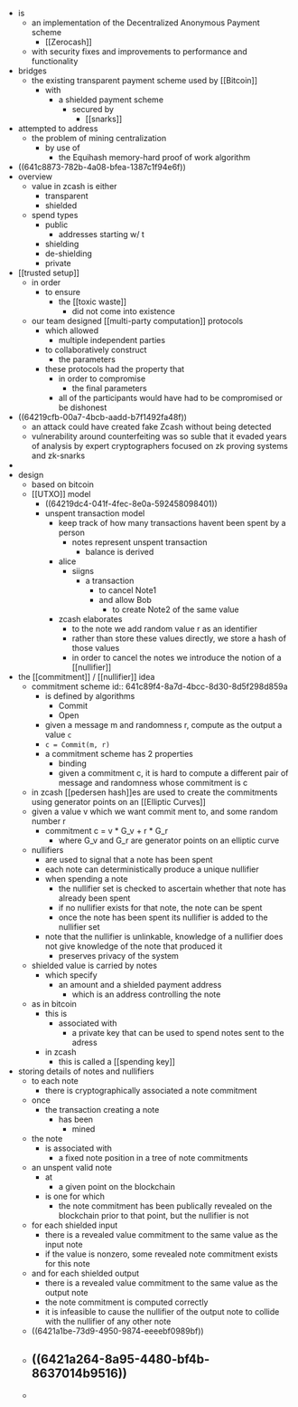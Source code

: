 - is
	- an implementation of the Decentralized Anonymous Payment scheme
		- [[Zerocash]]
	- with security fixes and improvements to performance and functionality
- bridges
	- the existing transparent payment scheme used by [[Bitcoin]]
		- with
			- a shielded payment scheme
				- secured by
					- [[snarks]]
- attempted to address
	- the problem of mining centralization
		- by use of
			- the Equihash memory-hard proof of work algorithm
- ((641c8873-782b-4a08-bfea-1387c1f94e6f))
- overview
	- value in zcash is either
		- transparent
		- shielded
	- spend types
		- public
			- addresses starting w/ t
		- shielding
		- de-shielding
		- private
- [[trusted setup]]
	- in order
		- to ensure
			- the [[toxic waste]]
				- did not come into existence
	- our team designed [[multi-party computation]] protocols
		- which allowed
			- multiple independent parties
		- to collaboratively construct
			- the parameters
		- these protocols had the property that
			- in order to compromise
				- the final parameters
			- all of the participants would have had to be compromised or be dishonest
- ((64219cfb-00a7-4bcb-aadd-b7f1492fa48f))
	- an attack could have created fake Zcash without being detected
	- vulnerability around counterfeiting was so suble that it evaded years of analysis by expert cryptographers focused on zk proving systems and zk-snarks
-
- design
	- based on bitcoin
	- [[UTXO]] model
		- ((64219dc4-041f-4fec-8e0a-592458098401))
		- unspent transaction model
			- keep track of how many transactions havent been spent by a person
				- notes represent unspent transaction
					- balance is derived
			- alice
				- siigns
					- a transaction
						- to cancel Note1
						- and allow Bob
							- to create Note2 of the same value
			- zcash elaborates
				- to the note we add random value r as an identifier
				- rather than store these values directly, we store a hash of those values
				- in order to cancel the notes we introduce the notion of a [[nullifier]]
- the [[commitment]] / [[nullifier]] idea
	- commitment scheme
	  id:: 641c89f4-8a7d-4bcc-8d30-8d5f298d859a
		- is defined by algorithms
			- Commit
			- Open
		- given a message m and randomness r, compute as the output a value `c`
		- `c = Commit(m, r)`
		- a commitment scheme has 2 properties
			- binding
			- given a commitment c, it is hard to compute a different pair of message and randomness whose commitment is c
	- in zcash [[pedersen hash]]es are used to create the commitments using generator points on an [[Elliptic Curves]]
	- given a value v which we want commit ment to, and some random number r
		- commitment c = v * G_v + r * G_r
			- where G_v and G_r are generator points on an elliptic curve
	- nullifiers
		- are used to signal that a note has been spent
		- each note can deterministically produce a unique nullifier
		- when spending a note
			- the nullifier set is checked to ascertain whether that note has already been spent
			- if no nullifier exists for that note, the note can be spent
			- once the note has been spent its nullifier is added to the nullifier set
		- note that the nullifier is unlinkable, knowledge of a nullifier does not give knowledge of the note that produced it
			- preserves privacy of the system
	- shielded value is carried by notes
		- which specify
			- an amount and a shielded payment address
				- which is an address controlling the note
	- as in bitcoin
		- this is
			- associated with
				- a private key that can be used to spend notes sent to the adress
		- in zcash
			- this is called a [[spending key]]
- storing details of notes and nullifiers
	- to each note
		- there is cryptographically associated a note commitment
	- once
		- the transaction creating a note
			- has been
				- mined
	- the note
		- is associated with
			- a fixed note position in a tree of note commitments
	- an unspent valid note
		- at
			- a given point on the blockchain
		- is one for which
			- the note commitment has been publically revealed on the blockchain prior to that point, but the nullifier is not
	- for each shielded input
		- there is a revealed value commitment to the same value as the input note
		- if the value is nonzero, some revealed note commitment exists for this note
	- and for each shielded output
		- there is a revealed value commitment to the same value as the output note
		- the note commitment is computed correctly
		- it is infeasible to cause the nullifier of the output note to collide with the nullifier of any other note
	- ((6421a1be-73d9-4950-9874-eeeebf0989bf))
	- ((6421a264-8a95-4480-bf4b-8637014b9516))
		-
	-